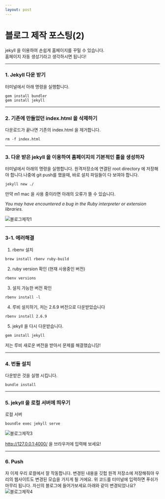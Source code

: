 ```yaml
---
layout: post
---
```

# 블로그 제작 포스팅(2)
jekyll 을 이용하여 손쉽게 홈페이지를 꾸밀 수 있습니다.<br/>
홈페이지 자동 생성기라고 생각하시면 됩니다!

---
### 1. Jekyll 다운 받기
터미널에서 아래 명령을 실행합니다.
```
gem install bundler 
gem install jekyll
```
---
### 2. 기존에 만들었던 index.html 을 삭제하기
다운로드가 끝나면 기존의 index.html 을 제거합니다.
```
rm -f index.html
```
---
### 3.  다운 받은 jekyll 을 이용하여 홈페이지의 기본적인 틀을 생성하자
터미널에서 아래의 명령을 실행합니다. 원격저장소에 연결된 root directory 에 저장해야 합니다.나중에 git push를 했을때, 바로 설치 파일들이 다 보여야 합니다.
```
jekyll new ./
```
만약 m1 mac 을 사용 중이라면 아래의 오류가 뜰 수 있습니다.

*You may have encountered a bug in the Ruby interpreter or extension libraries.*

![블로그제작1](https://img1.daumcdn.net/thumb/R1280x0/?scode=mtistory2&fname=https%3A%2F%2Fblog.kakaocdn.net%2Fdn%2FwQn8u%2FbtrvNGR7kgZ%2F32nKkDIgkKhZZxNgJrQTUK%2Fimg.png)

---
### 3-1. 에러해결
1. rbenv 설치

```
brew install rbenv ruby-build
```
2. ruby version 확인 (현재 사용중인 버전)
```
rbenv versions
```
3. 설치 가능한 버전 확인

```
rbenv install -l
```
4. 루비 설치하기, 저는 2.6.9 버전으로 다운받았습니다
```
rbenv install 2.6.9
```
5. jekyll 을 다시 다운받습니다.
```
gem install jekyll
```
저는 루비 새로운 버전을 받아서 문제를 해결했습니당!

----
### 4. 번들 설치
다운받은 것을 실행 시킵니다.

```
bundle install
```
----
### 5. jekyll 을 로컬 서버에 띄우기
로컬 서버
```
boundle exec jekyll serve
```
![블로그제작3](https://github.com/Kim-Hui-Dong/Kim-Hui-Dong.github.io/assets/129731833/1dfe5aa4-29e2-4c2a-a3cb-4dab270f8c69)

http://127.0.0.1:4000/ 을 브라우저에 입력해 보세요!

----
### 6. Push
자 이제 우리 로컬에서 잘 작동합니다. 변경된 내용을 깃헙 원격 저장소에 저장해줘야 우리의 웹사이트도 변경된 모습을 가지게 될 거에요. 위 코드를 터미널에 입력하면 푸쉬가 마무리 됩니다. 자신의 블로그에 들어가보세요.아래와 같이 변경되었나요?
![블로그제작4](https://github.com/Kim-Hui-Dong/Kim-Hui-Dong.github.io/assets/129731833/878c096f-7173-44dc-b0da-0a4f4be4f7e2)
